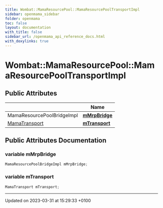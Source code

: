 ```yaml
---
title: Wombat::MamaResourcePool::MamaResourcePoolTransportImpl
sidebar: openmama_sidebar
folder: openmama
toc: false
layout: documentation
with_title: false
sidebar_url: /openmama_api_reference_docs.html
with_doxylinks: true
---
```


# Wombat::MamaResourcePool::MamaResourcePoolTransportImpl





## Public Attributes

|                | Name           |
| -------------- | -------------- |
| MamaResourcePoolBridgeImpl | **[mMrpBridge](classWombat_1_1MamaResourcePool_1_1MamaResourcePoolTransportImpl.html#variable-mmrpbridge)**  |
| [MamaTransport](classWombat_1_1MamaTransport.html) | **[mTransport](classWombat_1_1MamaResourcePool_1_1MamaResourcePoolTransportImpl.html#variable-mtransport)**  |

## Public Attributes Documentation

### variable mMrpBridge

```csharp
MamaResourcePoolBridgeImpl mMrpBridge;
```


### variable mTransport

```csharp
MamaTransport mTransport;
```


-------------------------------

Updated on 2023-03-31 at 15:29:33 +0100